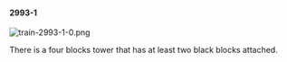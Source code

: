 #### 2993-1
![train-2993-1-0.png](https://github.com/lil-lab/nlvr/raw/master/nlvr/train/images/35/train-2993-1-0.png "train-2993-1-0.png")

There is a four blocks tower that has at least two black blocks attached.